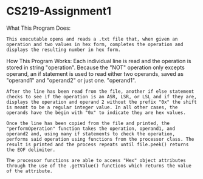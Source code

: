 # CS219-Assignment1

What This Program Does:

    This executable opens and reads a .txt file that, when given an operation and two values in hex form, completes the operation and displays the resulting number in hex form.  

How This Program Works:
    Each individual line is read and the operation is stored in string "operation". Because the "NOT" operation only excepts operand, an if statement is used to read either two operands, saved as "operand1" and "operand2" or just one. "operand1". 

    After the line has been read from the file, another if else statement checks to see if the operation is an ASR, LSR, or LSL and if they are, displays the operation and operand 2 without the prefix "0x" the shift is meant to be a regular integer value. In all other cases, the operands have the begin with "0x" to indicate they are hex values.

    Once the line has been copied from the file and printed, the "performOperation" function takes the operation, operand1, and operand2 and, using many if statements to check the operation, performs said operation using functions from the processor class. The result is printed and the process repeats until file.peek() returns the EOF delimiter.

    The processor functions are able to access "Hex" object attributes through the use of the .getValue() functions which returns the value of the attribute.
